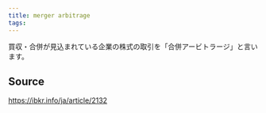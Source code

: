 ```yaml
---
title: merger arbitrage
tags: 
---
```


買収・合併が見込まれている企業の株式の取引を「合併アービトラージ」と言います。

## Source
https://ibkr.info/ja/article/2132